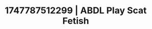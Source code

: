 ---
categories:
- Cinematic erotica
- Booty worship
- Mindful sex
- Bare skin
- Dirty mind games
image: /assets/images/1747787512299.jpg
layout: post
seo:
  description: Featured content with high-quality Scat Fetish, ABDL Play. HD images
    available.
  keywords: Scat Fetish, ABDL Play
  og_image: /assets/images/1747787512299.jpg
  schema_type: VisualArtwork
tags:
- '#1747787512299'
- Scat Fetish
- ABDL Play
title: 1747787512299 | ABDL Play Scat Fetish
---
